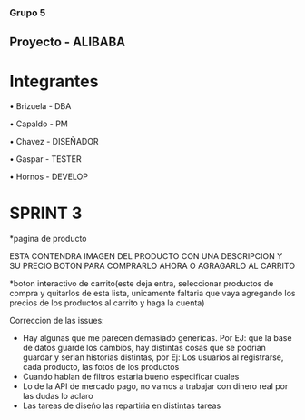### Grupo 5

## Proyecto -  ALIBABA

# Integrantes 

• Brizuela - DBA

• Capaldo - PM

• Chavez - DISEÑADOR

• Gaspar - TESTER

• Hornos - DEVELOP


# SPRINT 3

*pagina de producto

ESTA CONTENDRA IMAGEN DEL PRODUCTO CON UNA DESCRIPCION Y SU PRECIO 
BOTON PARA COMPRARLO AHORA O AGRAGARLO AL CARRITO

*boton interactivo de carrito(este deja entra, seleccionar productos de compra y quitarlos de esta lista, unicamente faltaria que vaya agregando los precios de los productos al carrito y haga la cuenta)


Correccion de las issues:

* Hay algunas que me parecen demasiado genericas. Por EJ: que la base de datos guarde los cambios, hay distintas cosas que se podrian guardar y serian historias distintas, por Ej: Los usuarios al registrarse, cada producto, las fotos de los productos
* Cuando hablan de filtros estaria bueno especificar cuales
* Lo de la API de mercado pago, no vamos a trabajar con dinero real por las dudas lo aclaro
* Las tareas de diseño las repartiria en distintas tareas 



